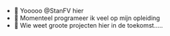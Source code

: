 - 👋 Yooooo @StanFV hier
- 🌱 Momenteel programeer ik veel op mijn opleiding
- 💞️ Wie weet groote projecten hier in de toekomst.....

<!---
StanFV/StanFV is a ✨ special ✨ repository because its `README.md` (this file) appears on your GitHub profile.
You can click the Preview link to take a look at your changes.
--->
